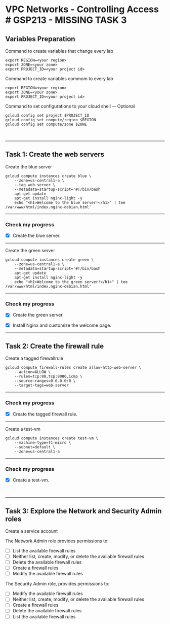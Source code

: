 # **VPC Networks - Controlling Access # GSP213 - MISSING TASK 3**

## **Variables Preparation**

Command to create variables that change every lab

    export REGION=<your region>
    export ZONE=<your zone>
    export PROJECT_ID=<your project id>

Command to create variables commom to every lab

    export REGION=<your region>
    export ZONE=<your zone>
    export PROJECT_ID=<your project id>

Command to set configurations to your cloud shell -- Optional

    gcloud config set project $PROJECT_ID
    gcloud config set compute/region $REGION
    gcloud config set compute/zone $ZONE

<br>

---

## **Task 1: Create the web servers**

Create the blue server

    gcloud compute instances create blue \
        --zone=us-central1-a \
        --tag web-server \
        --metadata=startup-script='#!/bin/bash
        apt-get update
        apt-get install nginx-light -y
        echo "<h1>Welcome to the blue server!</h1>" | tee /var/www/html/index.nginx-debian.html'

---

### **Check my progress**

- [x] Create the blue server.

---

Create the green server

    gcloud compute instances create green \
        --zone=us-central1-a \
        --metadata=startup-script='#!/bin/bash
        apt-get update
        apt-get install nginx-light -y
        echo "<h1>Welcome to the green server!</h1>" | tee /var/www/html/index.nginx-debian.html'

---

### **Check my progress**

- [x] Create the green server.

- [x] Install Nginx and customize the welcome page.

---

## **Task 2: Create the firewall rule**

Create a tagged firewallrule

    gcloud compute firewall-rules create allow-http-web-server \
        --action=ALLOW \
        --rules=tcp:80,tcp:8080,icmp \
        --source-ranges=0.0.0.0/0 \
        --target-tags=web-server

---

### **Check my progress**

- [x] Create the tagged firewall rule.

---

Create a test-vm

    gcloud compute instances create test-vm \
        --machine-type=f1-micro \
        --subnet=default \
        --zone=us-central1-a

---

### **Check my progress**

- [x] Create a test-vm.

<br>

---

## **Task 3: Explore the Network and Security Admin roles**

Create a service account

The Network Admin role provides permissions to:

- [ ] List the available firewall rules
- [ ] Neither list, create, modify, or delete the available firewall rules
- [ ] Delete the available firewall rules
- [ ] Create a firewall rules
- [ ] Modify the available firewall rules

The Security Admin role, provides permissions to:

- [ ] Modify the available firewall rules
- [ ] Neither list, create, modify, or delete the available firewall rules
- [ ] Create a firewall rules
- [ ] Delete the available firewall rules
- [ ] List the available firewall rules
